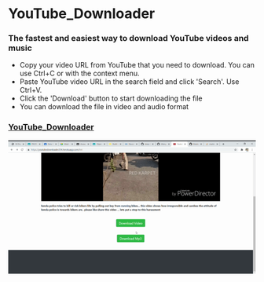 # YouTube_Downloader
### The fastest and easiest way to download YouTube videos and music 
* Copy your video URL from YouTube that you need to download. You can use Ctrl+C or with the context menu.
* Paste YouTube video URL in the search field and click 'Search'. Use Ctrl+V.
* Click the 'Download' button to start downloading the file
* You can download the file in video and audio format
### [YouTube_Downloader](https://youtubedownloader254.herokuapp.com/)

![Download Instruction](/Hnet-image.gif)

